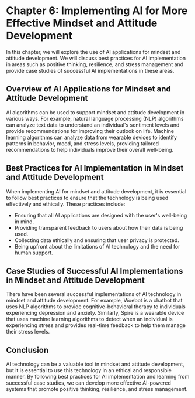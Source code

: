 Chapter 6: Implementing AI for More Effective Mindset and Attitude Development
==============================================================================

In this chapter, we will explore the use of AI applications for mindset and attitude development. We will discuss best practices for AI implementation in areas such as positive thinking, resilience, and stress management and provide case studies of successful AI implementations in these areas.

Overview of AI Applications for Mindset and Attitude Development
----------------------------------------------------------------

AI algorithms can be used to support mindset and attitude development in various ways. For example, natural language processing (NLP) algorithms can analyze text data to understand an individual's sentiment levels and provide recommendations for improving their outlook on life. Machine learning algorithms can analyze data from wearable devices to identify patterns in behavior, mood, and stress levels, providing tailored recommendations to help individuals improve their overall well-being.

Best Practices for AI Implementation in Mindset and Attitude Development
------------------------------------------------------------------------

When implementing AI for mindset and attitude development, it is essential to follow best practices to ensure that the technology is being used effectively and ethically. These practices include:

* Ensuring that all AI applications are designed with the user's well-being in mind.
* Providing transparent feedback to users about how their data is being used.
* Collecting data ethically and ensuring that user privacy is protected.
* Being upfront about the limitations of AI technology and the need for human support.

Case Studies of Successful AI Implementations in Mindset and Attitude Development
---------------------------------------------------------------------------------

There have been several successful implementations of AI technology in mindset and attitude development. For example, Woebot is a chatbot that uses NLP algorithms to provide cognitive-behavioral therapy to individuals experiencing depression and anxiety. Similarly, Spire is a wearable device that uses machine learning algorithms to detect when an individual is experiencing stress and provides real-time feedback to help them manage their stress levels.

Conclusion
----------

AI technology can be a valuable tool in mindset and attitude development, but it is essential to use this technology in an ethical and responsible manner. By following best practices for AI implementation and learning from successful case studies, we can develop more effective AI-powered systems that promote positive thinking, resilience, and stress management.
